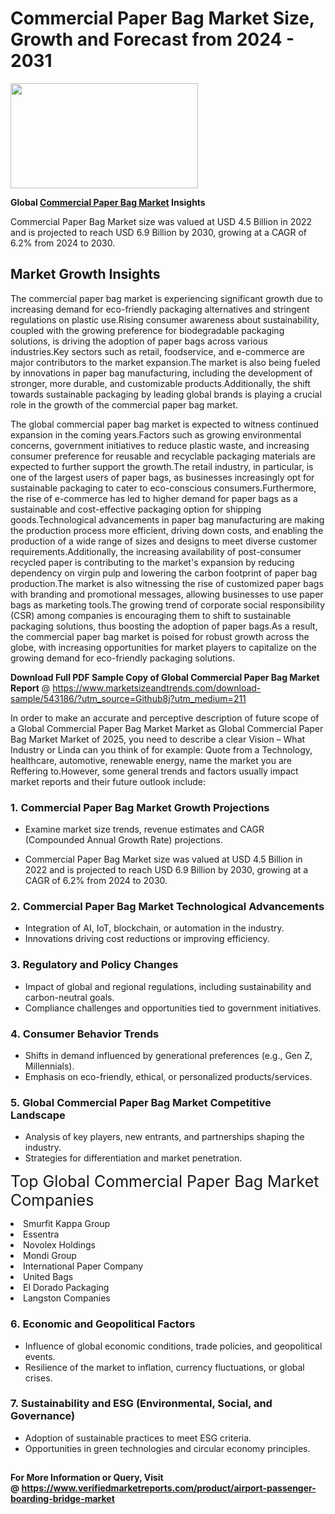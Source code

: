 <H1>Commercial Paper Bag Market Size, Growth and Forecast from 2024 - 2031</H1><img class="aligncenter size-medium wp-image-584254" src="https://thirdeyenews.in/wp-content/uploads/2024/09/Global-Market-Research-300x168.jpeg" alt="" width="300" height="168" /><p><strong>Global&nbsp;<a href="https://www.marketsizeandtrends.com/download-sample/543186/?utm_source=Github8j?utm_medium=211">Commercial Paper Bag Market</a> Insights</strong></p><p>Commercial Paper Bag Market size was valued at USD 4.5 Billion in 2022 and is projected to reach USD 6.9 Billion by 2030, growing at a CAGR of 6.2% from 2024 to 2030.</p><p><h2>Market Growth Insights</h2> <p>The commercial paper bag market is experiencing significant growth due to increasing demand for eco-friendly packaging alternatives and stringent regulations on plastic use.Rising consumer awareness about sustainability, coupled with the growing preference for biodegradable packaging solutions, is driving the adoption of paper bags across various industries.Key sectors such as retail, foodservice, and e-commerce are major contributors to the market expansion.The market is also being fueled by innovations in paper bag manufacturing, including the development of stronger, more durable, and customizable products.Additionally, the shift towards sustainable packaging by leading global brands is playing a crucial role in the growth of the commercial paper bag market.</p> <p>The global commercial paper bag market is expected to witness continued expansion in the coming years.Factors such as growing environmental concerns, government initiatives to reduce plastic waste, and increasing consumer preference for reusable and recyclable packaging materials are expected to further support the growth.The retail industry, in particular, is one of the largest users of paper bags, as businesses increasingly opt for sustainable packaging to cater to eco-conscious consumers.Furthermore, the rise of e-commerce has led to higher demand for paper bags as a sustainable and cost-effective packaging option for shipping goods.Technological advancements in paper bag manufacturing are making the production process more efficient, driving down costs, and enabling the production of a wide range of sizes and designs to meet diverse customer requirements.Additionally, the increasing availability of post-consumer recycled paper is contributing to the market's expansion by reducing dependency on virgin pulp and lowering the carbon footprint of paper bag production.The market is also witnessing the rise of customized paper bags with branding and promotional messages, allowing businesses to use paper bags as marketing tools.The growing trend of corporate social responsibility (CSR) among companies is encouraging them to shift to sustainable packaging solutions, thus boosting the adoption of paper bags.As a result, the commercial paper bag market is poised for robust growth across the globe, with increasing opportunities for market players to capitalize on the growing demand for eco-friendly packaging solutions.<p><span class=""><strong>Download Full PDF Sample Copy of Global Commercial Paper Bag Market Report</strong> @ <a href="https://www.marketsizeandtrends.com/download-sample/543186/?utm_source=Github8j?utm_medium=211" target="_blank">https://www.marketsizeandtrends.com/download-sample/543186/?utm_source=Github8j?utm_medium=211</a></span></p><p>In order to make an accurate and perceptive description of future scope of a Global&nbsp;Commercial Paper Bag Market Market as Global&nbsp;Commercial Paper Bag Market Market of 2025, you need to describe a clear Vision &ndash; What Industry or Linda can you think of for example: Quote from a Technology, healthcare, automotive, renewable energy, name the market you are Reffering to.However, some general trends and factors usually impact market reports and their future outlook include:</p><h3>1.&nbsp;<strong>Commercial Paper Bag Market Growth Projections</strong></h3><ul><li>Examine market size trends, revenue estimates and CAGR (Compounded Annual Growth Rate) projections.</li><li><p>Commercial Paper Bag Market size was valued at USD 4.5 Billion in 2022 and is projected to reach USD 6.9 Billion by 2030, growing at a CAGR of 6.2% from 2024 to 2030.</p></li></ul><h3>2.&nbsp;<strong>Commercial Paper Bag Market Technological Advancements</strong></h3><ul><li>Integration of AI, IoT, blockchain, or automation in the industry.</li><li>Innovations driving cost reductions or improving efficiency.</li></ul><h3>3.&nbsp;<strong>Regulatory and Policy Changes</strong></h3><ul><li>Impact of global and regional regulations, including sustainability and carbon-neutral goals.</li><li>Compliance challenges and opportunities tied to government initiatives.</li></ul><h3>4.&nbsp;<strong>Consumer Behavior Trends</strong></h3><ul><li>Shifts in demand influenced by generational preferences (e.g., Gen Z, Millennials).</li><li>Emphasis on eco-friendly, ethical, or personalized products/services.</li></ul><h3>5.&nbsp;<strong>Global Commercial Paper Bag Market Competitive Landscape</strong></h3><ul><li>Analysis of key players, new entrants, and partnerships shaping the industry.</li><li>Strategies for differentiation and market penetration.</li></ul><p data-pm-slice="1 1 []"><span style="color: inherit; font-family: inherit; font-size: 25px;">Top Global Commercial Paper Bag Market Companies</span></p><div class="" data-test-id=""><p><li>Smurfit Kappa Group</li><li> Essentra</li><li> Novolex Holdings</li><li> Mondi Group</li><li> International Paper Company</li><li> United Bags</li><li> El Dorado Packaging</li><li> Langston Companies</li></p></div><h3>6.&nbsp;<strong>Economic and Geopolitical Factors</strong></h3><ul><li>Influence of global economic conditions, trade policies, and geopolitical events.</li><li>Resilience of the market to inflation, currency fluctuations, or global crises.</li></ul><h3>7.&nbsp;<strong>Sustainability and ESG (Environmental, Social, and Governance)</strong></h3><ul><li>Adoption of sustainable practices to meet ESG criteria.</li><li>Opportunities in green technologies and circular economy principles.</li></ul><h2><strong style="font-size: 14px;">For More Information or Query, Visit @&nbsp;</strong><a style="background-color: #ffffff; font-size: 14px;" href="https://www.marketsizeandtrends.com/report/commercial-paper-bag-market/" target="_blank">https://www.verifiedmarketreports.com/product/airport-passenger-boarding-bridge-market</a></h2>